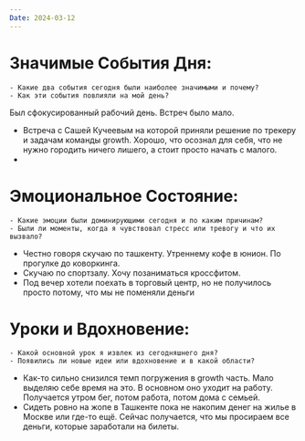 ```yaml
---
Date: 2024-03-12
---
```



# **Значимые События Дня:**
```
- Какие два события сегодня были наиболее значимыми и почему?
- Как эти события повлияли на мой день?
```
Был сфокусированный рабочий день. Встреч было мало.
- Встреча с Сашей Кучеевым на которой приняли решение по трекеру и задачам команды growth. Хорошо, что осознал для себя, что не нужно городить ничего лишего, а стоит просто начать с малого. 
- 

#  **Эмоциональное Состояние:**
```
- Какие эмоции были доминирующими сегодня и по каким причинам?
- Были ли моменты, когда я чувствовал стресс или тревогу и что их вызвало?
```
- Честно говоря скучаю по ташкенту. Утреннему кофе в юнион. По прогулке до коворкинга. 
- Скучаю по спортзалу. Хочу позаниматься кроссфитом. 
- Под вечер хотели поехать в торговый центр, но не получилось просто потому, что мы не поменяли деньги

# Уроки и Вдохновение:
```
- Какой основной урок я извлек из сегодняшнего дня?
- Появились ли новые идеи или вдохновение и в какой области?
```

- Как-то сильно снизился темп погружения в growth часть. Мало выделяю себе время на это. В основном оно уходит на работу. Получается утром бег, потом работа, потом дома с семьей.
- Сидеть ровно на жопе в Ташкенте пока не накопим денег на жилье в Москве или где-то ещё. Сейчас получается, что мы просираем все деньги, которые заработали на билеты. 